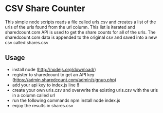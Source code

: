 # CSV Share Counter

This simple node scripts reads a file called urls.csv and creates a list of the urls of the urls found from the url column. This list is iterated and sharedcount.com API is used to get the share counts for all of the urls. The sharedcount.com data is appended to the original csv and saved into a new csv called shares.csv

## Usage

- install node (http://nodejs.org/download/)
- register to sharedcount to get an API key (https://admin.sharedcount.com/admin/signup.php)
- add your api key to index.js line 8
- create your own urls.csv and overwrite the existing urls.csv with the urls in a column called url
- run the following commands
	npm install
	node index.js
- enjoy the results in shares.csv
